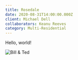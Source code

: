 ```yaml
---
title: Rosedale
date: 2020-08-31T14:00:00.000Z
client: Michael Dell
collaborators: Keanu Reeves
category: Multi-Residential
---
```

Hello, world!

![Bill & Ted](/images/uploads/img_0024.gif "Excellent")